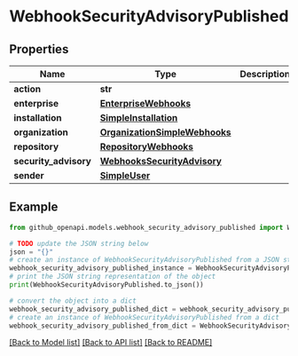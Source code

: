 # WebhookSecurityAdvisoryPublished


## Properties

Name | Type | Description | Notes
------------ | ------------- | ------------- | -------------
**action** | **str** |  | 
**enterprise** | [**EnterpriseWebhooks**](EnterpriseWebhooks.md) |  | [optional] 
**installation** | [**SimpleInstallation**](SimpleInstallation.md) |  | [optional] 
**organization** | [**OrganizationSimpleWebhooks**](OrganizationSimpleWebhooks.md) |  | [optional] 
**repository** | [**RepositoryWebhooks**](RepositoryWebhooks.md) |  | [optional] 
**security_advisory** | [**WebhooksSecurityAdvisory**](WebhooksSecurityAdvisory.md) |  | 
**sender** | [**SimpleUser**](SimpleUser.md) |  | [optional] 

## Example

```python
from github_openapi.models.webhook_security_advisory_published import WebhookSecurityAdvisoryPublished

# TODO update the JSON string below
json = "{}"
# create an instance of WebhookSecurityAdvisoryPublished from a JSON string
webhook_security_advisory_published_instance = WebhookSecurityAdvisoryPublished.from_json(json)
# print the JSON string representation of the object
print(WebhookSecurityAdvisoryPublished.to_json())

# convert the object into a dict
webhook_security_advisory_published_dict = webhook_security_advisory_published_instance.to_dict()
# create an instance of WebhookSecurityAdvisoryPublished from a dict
webhook_security_advisory_published_from_dict = WebhookSecurityAdvisoryPublished.from_dict(webhook_security_advisory_published_dict)
```
[[Back to Model list]](../README.md#documentation-for-models) [[Back to API list]](../README.md#documentation-for-api-endpoints) [[Back to README]](../README.md)


